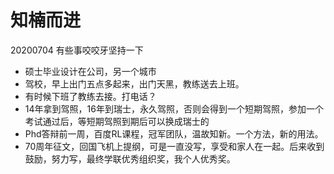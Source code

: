 # 知楠而进

20200704 有些事咬咬牙坚持一下

* 硕士毕业设计在公司，另一个城市
* 驾校，早上出门五点多起来，出门天黑，教练送去上班。
* 有时候下班了教练去接。打电话？
* 14年拿到驾照，16年到瑞士，永久驾照，否则会得到一个短期驾照，参加一个考试通过后，等短期驾照到期后可以换成瑞士的
* Phd答辩前一周，百度RL课程，冠军团队，温故知新。一个方法，新的用法。
* 70周年征文，回国飞机上提纲，可是一直没写，享受和家人在一起。后来收到鼓励，努力写，最终学联优秀组织奖，我个人优秀奖。

